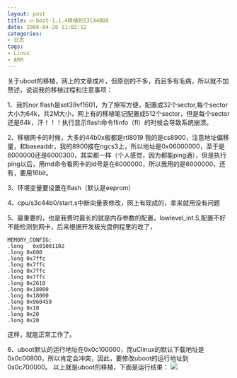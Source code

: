```yaml
---
layout: post
title: u-boot-1.1.4移植到S3C44B0X 
date: 2008-04-28 11:02:12
categories:
- 日志
tags:
- Linux
- ARM
---
```


关于uboot的移植，网上的文章成片，但原创的不多，而且多有毛病，所以就不加赘述，说说我的移植过程和注意事项：

1、我的nor flash是sst39vf1601，为了擦写方便，配置成32个sector,每个sector大小为64k，共2M大小，网上有的移植笔记配置成512个sector，但是每个sector还是64k，汗！！！执行显示flash命令flinfo（fl）的时候会导致系统崩溃。

2、移植网卡的时候，大多的44b0x板都是rtl8019 我的是cs8900，注意地址偏移量，和baseaddr，我的8900接在ngcs3上，所以地址是0x06000000，至于是6000000还是6000300，其实都一样（个人感觉，因为都能ping通），但是执行ping以后，用md命令看网卡的id号是在6000000，所以我用的是6000000，还有，要用16bit。

3、环境变量要设置在flash（默认是eeprom）

4、cpu/s3c44b0/start.s中断向量表修改，网上有现成的，拿来就用没有问题

5、最重要的，也是我费时最长的就是内存参数的配置，lowlevel_int.S,配置不好不能检测到网卡，后来根据开发板光盘例程里的改了，

    MEMORY_CONFIG:
    .long   0x01001102
    .long 0x600
    .long 0x7ffc
    .long 0x7ffc
    .long 0x7ffc
    .long 0x7ffc
    .long 0x2610
    .long 0x18000
    .long 0x18000
    .long 0x960459
    .long 0x10
    .long 0x20
    .long 0x20

这样，就能正常工作了。

6、uboot默认的运行地址在0x0c100000，而uClinux的默认下载地址是0x0c00800，所以肯定会冲突，因此，要修改uboot的运行地址到0x0c700000。
以上就是uboot的移植，下面是运行结果： 
![](http://s5.sinaimg.cn/orignal/51f1a41344be654943e44&690)